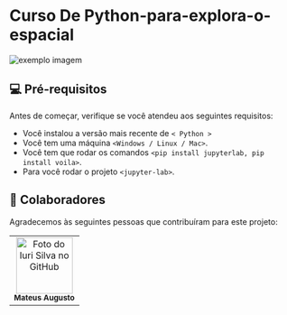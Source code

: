 # Curso De Python-para-explora-o-espacial

<img src="https://docs.microsoft.com/learn/achievements/student-evangelism/introduction-python-nasa-social.png" alt="exemplo imagem">


## 💻 Pré-requisitos

Antes de começar, verifique se você atendeu aos seguintes requisitos:

* Você instalou a versão mais recente de `< Python >`
* Você tem uma máquina `<Windows / Linux / Mac>`. 
* Você tem que rodar os comandos `<pip install jupyterlab, pip install voila>`. 
* Para você rodar o projeto `<jupyter-lab>`.

## 🤝 Colaboradores

Agradecemos às seguintes pessoas que contribuíram para este projeto:

<table>
  <tr>
    <td align="center">
      <a href="#">
        <img src="https://i.pinimg.com/736x/a0/fd/24/a0fd243fc8a65b1618cfa58701cd5078.jpg" width="100px;" alt="Foto do Iuri Silva no GitHub"/><br>
        <sub>
          <b>Mateus Augusto</b>
        </sub>
      </a>
    </td>
  </tr>
</table>

